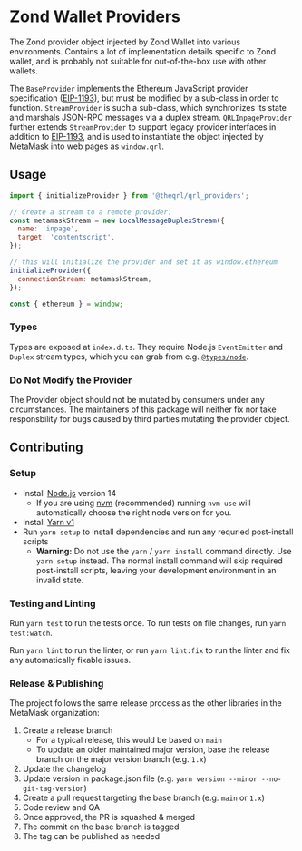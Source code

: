 # Zond Wallet Providers

The Zond provider object injected by Zond Wallet into various environments.
Contains a lot of implementation details specific to Zond wallet, and is probably
not suitable for out-of-the-box use with other wallets.

The `BaseProvider` implements the Ethereum JavaScript provider specification ([EIP-1193]), but must be modified by a sub-class in order to function.
`StreamProvider` is such a sub-class, which synchronizes its state and marshals JSON-RPC messages via a duplex stream.
`QRLInpageProvider` further extends `StreamProvider` to support legacy provider interfaces in addition to [EIP-1193], and is used to instantiate the object injected by MetaMask into web pages as `window.qrl`.

## Usage

```javascript
import { initializeProvider } from '@theqrl/qrl_providers';

// Create a stream to a remote provider:
const metamaskStream = new LocalMessageDuplexStream({
  name: 'inpage',
  target: 'contentscript',
});

// this will initialize the provider and set it as window.ethereum
initializeProvider({
  connectionStream: metamaskStream,
});

const { ethereum } = window;
```

### Types

Types are exposed at `index.d.ts`.
They require Node.js `EventEmitter` and `Duplex` stream types, which you can grab from e.g. [`@types/node`](https://npmjs.com/package/@types/node).

### Do Not Modify the Provider

The Provider object should not be mutated by consumers under any circumstances.
The maintainers of this package will neither fix nor take responsbility for bugs caused by third parties mutating the provider object.

## Contributing

### Setup

- Install [Node.js](https://nodejs.org) version 14
  - If you are using [nvm](https://github.com/creationix/nvm#installation) (recommended) running `nvm use` will automatically choose the right node version for you.
- Install [Yarn v1](https://yarnpkg.com/en/docs/install)
- Run `yarn setup` to install dependencies and run any requried post-install scripts
  - **Warning:** Do not use the `yarn` / `yarn install` command directly. Use `yarn setup` instead. The normal install command will skip required post-install scripts, leaving your development environment in an invalid state.

### Testing and Linting

Run `yarn test` to run the tests once. To run tests on file changes, run `yarn test:watch`.

Run `yarn lint` to run the linter, or run `yarn lint:fix` to run the linter and fix any automatically fixable issues.

### Release & Publishing

The project follows the same release process as the other libraries in the MetaMask organization:

1. Create a release branch
   - For a typical release, this would be based on `main`
   - To update an older maintained major version, base the release branch on the major version branch (e.g. `1.x`)
2. Update the changelog
3. Update version in package.json file (e.g. `yarn version --minor --no-git-tag-version`)
4. Create a pull request targeting the base branch (e.g. `main` or `1.x`)
5. Code review and QA
6. Once approved, the PR is squashed & merged
7. The commit on the base branch is tagged
8. The tag can be published as needed

[eip-1193]: https://eips.ethereum.org/EIPS/eip-1193
